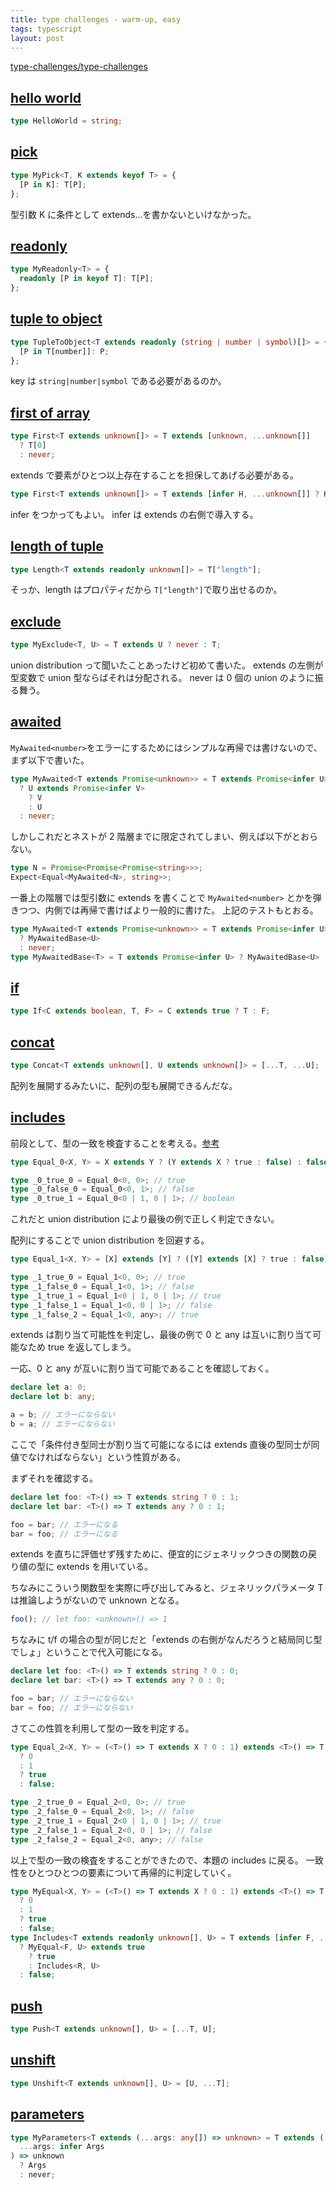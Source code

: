 ```yaml
---
title: type challenges - warm-up, easy
tags: typescript
layout: post
---
```


[type-challenges/type-challenges](https://github.com/type-challenges/type-challenges)

## [hello world](https://github.com/type-challenges/type-challenges/blob/main/questions/00013-warm-hello-world/README.md)

```typescript
type HelloWorld = string;
```

## [pick](https://github.com/type-challenges/type-challenges/blob/main/questions/00004-easy-pick/README.md)

```typescript
type MyPick<T, K extends keyof T> = {
  [P in K]: T[P];
};
```

型引数 K に条件として extends...を書かないといけなかった。

## [readonly](https://github.com/type-challenges/type-challenges/blob/main/questions/00007-easy-readonly/README.md)

```typescript
type MyReadonly<T> = {
  readonly [P in keyof T]: T[P];
};
```

## [tuple to object](https://github.com/type-challenges/type-challenges/blob/main/questions/00011-easy-tuple-to-object/README.md)

```typescript
type TupleToObject<T extends readonly (string | number | symbol)[]> = {
  [P in T[number]]: P;
};
```

key は `string|number|symbol` である必要があるのか。

## [first of array](https://github.com/type-challenges/type-challenges/blob/main/questions/00014-easy-first/README.md)

```typescript
type First<T extends unknown[]> = T extends [unknown, ...unknown[]]
  ? T[0]
  : never;
```

extends で要素がひとつ以上存在することを担保してあげる必要がある。

```typescript
type First<T extends unknown[]> = T extends [infer H, ...unknown[]] ? H : never;
```

infer をつかってもよい。
infer は extends の右側で導入する。

## [length of tuple](https://github.com/type-challenges/type-challenges/blob/main/questions/00018-easy-tuple-length/README.md)

```typescript
type Length<T extends readonly unknown[]> = T["length"];
```

そっか、length はプロパティだから `T["length"]`で取り出せるのか。

## [exclude](https://github.com/type-challenges/type-challenges/blob/main/questions/00043-easy-exclude/README.md)

```typescript
type MyExclude<T, U> = T extends U ? never : T;
```

union distribution って聞いたことあったけど初めて書いた。
extends の左側が型変数で union 型ならばそれは分配される。
never は 0 個の union のように振る舞う。

## [awaited](https://github.com/type-challenges/type-challenges/blob/main/questions/00189-easy-awaited/README.md)

`MyAwaited<number>`をエラーにするためにはシンプルな再帰では書けないので、まず以下で書いた。

```typescript
type MyAwaited<T extends Promise<unknown>> = T extends Promise<infer U>
  ? U extends Promise<infer V>
    ? V
    : U
  : never;
```

しかしこれだとネストが 2 階層までに限定されてしまい、例えば以下がとおらない。

```typescript
type N = Promise<Promise<Promise<string>>>;
Expect<Equal<MyAwaited<N>, string>>;
```

一番上の階層では型引数に extends を書くことで `MyAwaited<number>` とかを弾きつつ、内側では再帰で書けばより一般的に書けた。
上記のテストもとおる。

```typescript
type MyAwaited<T extends Promise<unknown>> = T extends Promise<infer U>
  ? MyAwaitedBase<U>
  : never;
type MyAwaitedBase<T> = T extends Promise<infer U> ? MyAwaitedBase<U> : T;
```

## [if](https://github.com/type-challenges/type-challenges/blob/main/questions/00268-easy-if/README.md)

```typescript
type If<C extends boolean, T, F> = C extends true ? T : F;
```

## [concat](https://github.com/type-challenges/type-challenges/blob/main/questions/00533-easy-concat/README.md)

```typescript
type Concat<T extends unknown[], U extends unknown[]> = [...T, ...U];
```

配列を展開するみたいに、配列の型も展開できるんだな。

## [includes](https://github.com/type-challenges/type-challenges/blob/main/questions/00898-easy-includes/README.md)

前段として、型の一致を検査することを考える。[参考](https://uraway.dev/equal-type/)

```typescript
type Equal_0<X, Y> = X extends Y ? (Y extends X ? true : false) : false;

type _0_true_0 = Equal_0<0, 0>; // true
type _0_false_0 = Equal_0<0, 1>; // false
type _0_true_1 = Equal_0<0 | 1, 0 | 1>; // boolean
```

これだと union distribution により最後の例で正しく判定できない。

配列にすることで union distribution を回避する。

```typescript
type Equal_1<X, Y> = [X] extends [Y] ? ([Y] extends [X] ? true : false) : false;

type _1_true_0 = Equal_1<0, 0>; // true
type _1_false_0 = Equal_1<0, 1>; // false
type _1_true_1 = Equal_1<0 | 1, 0 | 1>; // true
type _1_false_1 = Equal_1<0, 0 | 1>; // false
type _1_false_2 = Equal_1<0, any>; // true
```

extends は割り当て可能性を判定し、最後の例で 0 と any は互いに割り当て可能なため true を返してしまう。

一応、0 と any が互いに割り当て可能であることを確認しておく。

```typescript
declare let a: 0;
declare let b: any;

a = b; // エラーにならない
b = a; // エラーにならない
```

ここで「条件付き型同士が割り当て可能になるには extends 直後の型同士が同値でなければならない」という性質がある。

まずそれを確認する。

```typescript
declare let foo: <T>() => T extends string ? 0 : 1;
declare let bar: <T>() => T extends any ? 0 : 1;

foo = bar; // エラーになる
bar = foo; // エラーになる
```

extends を直ちに評価せず残すために、便宜的にジェネリックつきの関数の戻り値の型に extends を用いている。

ちなみにこういう関数型を実際に呼び出してみると、ジェネリックパラメータ T は推論しようがないので unknown となる。

```typescript
foo(); // let foo: <unknown>() => 1
```

ちなみに t/f の場合の型が同じだと「extends の右側がなんだろうと結局同じ型でしょ」ということで代入可能になる。

```typescript
declare let foo: <T>() => T extends string ? 0 : 0;
declare let bar: <T>() => T extends any ? 0 : 0;

foo = bar; // エラーにならない
bar = foo; // エラーにならない
```

さてこの性質を利用して型の一致を判定する。

```typescript
type Equal_2<X, Y> = (<T>() => T extends X ? 0 : 1) extends <T>() => T extends Y
  ? 0
  : 1
  ? true
  : false;

type _2_true_0 = Equal_2<0, 0>; // true
type _2_false_0 = Equal_2<0, 1>; // false
type _2_true_1 = Equal_2<0 | 1, 0 | 1>; // true
type _2_false_1 = Equal_2<0, 0 | 1>; // false
type _2_false_2 = Equal_2<0, any>; // false
```

以上で型の一致の検査をすることができたので、本題の includes に戻る。
一致性をひとつひとつの要素について再帰的に判定していく。

```typescript
type MyEqual<X, Y> = (<T>() => T extends X ? 0 : 1) extends <T>() => T extends Y
  ? 0
  : 1
  ? true
  : false;
type Includes<T extends readonly unknown[], U> = T extends [infer F, ...infer R]
  ? MyEqual<F, U> extends true
    ? true
    : Includes<R, U>
  : false;
```

## [push](https://github.com/type-challenges/type-challenges/blob/main/questions/03057-easy-push/README.md)

```typescript
type Push<T extends unknown[], U> = [...T, U];
```

## [unshift](https://github.com/type-challenges/type-challenges/blob/main/questions/03060-easy-unshift/README.md)

```typescript
type Unshift<T extends unknown[], U> = [U, ...T];
```

## [parameters](https://github.com/type-challenges/type-challenges/blob/main/questions/03312-easy-parameters/README.md)

```typescript
type MyParameters<T extends (...args: any[]) => unknown> = T extends (
  ...args: infer Args
) => unknown
  ? Args
  : never;
```
